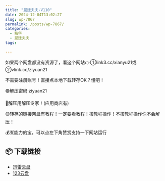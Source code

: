 ```yaml
---
title: "昆廷夫夫-V110"
date: 2024-12-04T13:02:27
slug: wp-7867
permalink: /posts/wp-7867/
categories:
  - 精华
  - 昆廷夫夫
tags:

---
```


如果两个网盘都没有资源了，看这个网站👉①link3.cc/xianyu21或②vlink.cc/ziyuan21

不需要注册账号！直接点本地下载转存OK？懂吧！

🟢解压密码:ziyuan21

🔵解压用解压专家！(应用商店有)

🟡转存的链接网盘有教程！一定要看教程！按教程操作！不按教程操作你不会解压！

💰🈶能力的宝，可以点左下角赞赏支持一下网站运行

## 📦 下载链接
- [迅雷云盘](https://blziyuan21.com/pay-download/7867?key=4b6eb04c8b&down_id=0)
- [123云盘](https://blziyuan21.com/pay-download/7867?key=4b6eb04c8b&down_id=1)

